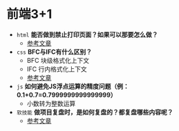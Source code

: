 # 前端3+1
- `html` **能否做到禁止打印页面？如果可以那要怎么做？**
  - [参考文章](https://www.cnblogs.com/cangqinglang/p/11819823.html)
- `css` **BFC与IFC有什么区别？**
  - BFC 块级格式化上下文
  - IFC 行内格式化上下文
  - [参考文章](https://segmentfault.com/a/1190000009545742)
- `js` **如何避免JS浮点运算的精度问题（例：0.1+0.7=0.7999999999999999）**
  - 小数转为整数运算
- `软技能` **做项目复盘时，是如何复盘的？都复盘哪些内容呢？**
  - [参考文章](http://www.woshipm.com/operate/2794097.html)